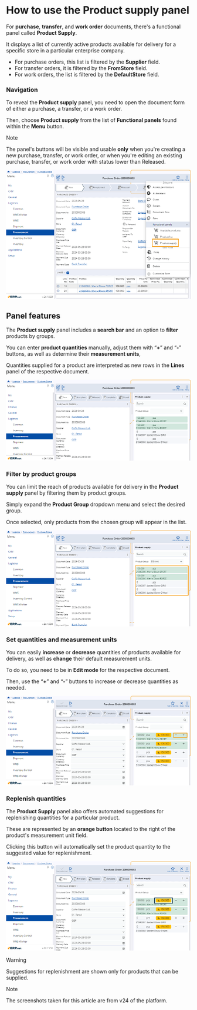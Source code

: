 # How to use the Product supply panel 

For **purchase**, **transfer**, and **work order** documents, there's a functional panel called **Product Supply**. 

It displays a list of currently active products available for delivery for a specific store in a particular enterprise company. 

* For purchase orders, this list is filtered by the **Supplier** field.
* For transfer orders, it is filtered by the **FromStore** field.
* For work orders, the list is filtered by the **DefaultStore** field.

### Navigation 

To reveal the **Product supply** panel, you need to open the document form of either a purchase, a transfer, or a work order.

Then, choose **Product supply** from the list of **Functional panels** found within the **Menu** button.

> [!NOTE]
> The panel's buttons will be visible and usable **only** when you're creating a new purchase, transfer, or work order, or when you're editing an existing purchase, transfer, or work order with status lower than Released.

![picture](pictures/Logistics_Product_Supply_panel_04_06.png)

## Panel features

The **Product supply** panel includes a **search bar** and an option to **filter** products by groups. 

You can enter **product quantities** manually, adjust them with “**+**” and “**-**” buttons, as well as determine their **measurement units**, 

Quantities supplied for a product are interpreted as new rows in the **Lines** panel of the respective document.

![picture](pictures/Product_Supply_panel_view_06_06.png)

### Filter by product groups

You can limit the reach of products available for delivery in the **Product supply** panel by filtering them by product groups. 

Simply expand the **Product Group** dropdown menu and select the desired group.

Once selected, only products from the chosen group will appear in the list.

![picture](pictures/Product_supply_panel_group_result_30_05.png)

### Set quantities and measurement units 

You can easily **increase** or **decrease** quantities of products available for delivery, as well as **change** their default measurement units.

To do so, you need to be in **Edit mode** for the respective document. 

Then, use the “**+**” and “**-**” buttons to increase or decrease quantities as needed.

![picture](pictures/Product_Supply_panel_change_quantity_06_06.png)

### Replenish quantities

The **Product Supply** panel also offers automated suggestions for replenishing quantities for a particular product. 

These are represented by an **orange button** located to the right of the product's measurement unit field. 

Clicking this button will automatically set the product quantity to the suggested value for replenishment.

![picture](pictures/Product_Supply_panel_recomended_blue_06_06.png)

> [!WARNING]
> Suggestions for replenishment are shown only for products that can be supplied.

> [!NOTE]
> The screenshots taken for this article are from v24 of the platform.
